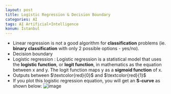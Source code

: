 ```yaml
---
layout: post
title: Logistic Regression & Decision Boundary
categories: AI
tags: AI Artificial+Intelligence
konum: İstanbul
---
```


- Linear regression is not a good algorithm for **classification** problems (ie. **binary classification** with only 2 possible options - yes/no).
- Decision boundary
- Logistic regression : Logistic regression is a statistical model that uses the **logistic function**, or **logit function**, in mathematics as the equation between x and y. The logit function maps y as a **sigmoid function** of x.
- Outputs between $\textcolor{red}{0}$ and $\textcolor{red}{1}$
- If you plot this logistic regression equation, you will get an **S-curve** as shown below:
![image](https://upload.wikimedia.org/wikipedia/commons/thumb/8/88/Logistic-curve.svg/1280px-Logistic-curve.svg.png)


